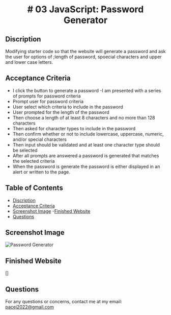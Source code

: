 <h1 align="center"> # 03 JavaScript: Password Generator</h1>

## Discription

Modifying starter code so that the website will generate a password and ask the user for options of ;length of password, spoecial characters and upper and lower case letters.  

## Acceptance Criteria

- I click the button to generate a password
-I am presented with a series of prompts for password criteria
- Prompt user for password criteria
- User select which criteria to include in the password
- User prompted for the length of the password
- Then choose a length of at least 8 characters and no more than 128 characters
- Then asked for character types to include in the password
- Then confirm whether or not to include lowercase, uppercase, numeric, and/or special characters
- Then input should be validated and at least one character type should be selected
- After all prompts are answered a password is generated that matches the selected criteria
- When the password is generate the password is either displayed in an alert or written to the page. 

## Table of Contents
- [Discription](#discription)
- [Acceptance Criteria](#acceptance-criteria)
- [Screenshot Image](#screenshot-image)
 -[Finished Website](#finished-website)
- [Questions](#questions)

## Screenshot Image
![Password Generator]()

## Finished Website
[]

## Questions
For any questions or concerns, contact me at my email: pacej2022@gmail.com